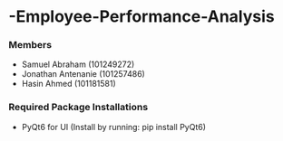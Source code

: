 # -Employee-Performance-Analysis
### Members
- Samuel Abraham (101249272)
- Jonathan Antenanie (101257486)
- Hasin Ahmed (101181581)

### Required Package Installations
- PyQt6 for UI (Install by running: pip install PyQt6)